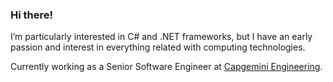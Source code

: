 ### Hi there!

I’m particularly interested in C# and .NET frameworks, but I have an early passion and interest in everything related with computing technologies.

Currently working as a Senior Software Engineer at [Capgemini Engineering](https://capgemini-engineering.com/).
